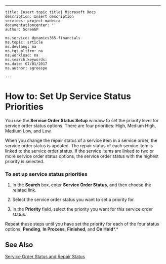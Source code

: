---
    title: Insert topic title| Microsoft Docs
    description: Insert description
    services: project-madeira
    documentationcenter: ''
    author: SorenGP

    ms.service: dynamics365-financials
    ms.topic: article
    ms.devlang: na
    ms.tgt_pltfrm: na
    ms.workload: na
    ms.search.keywords:
    ms.date: 07/01/2017
    ms.author: sgroespe

    ---
# How to: Set Up Service Status Priorities
You use the **Service Order Status Setup** window to set the priority level for service order status options. There are four priorities: High, Medium High, Medium Low, and Low.  
  
 When you change the repair status of a service item in a service order, the service order status is updated. The repair status of each service item is linked to the service order status. If the service items are linked to two or more service order status options, the service order status with the highest priority is selected.  
  
### To set up service status priorities  
  
1.  In the **Search** box, enter **Service Order Status**, and then choose the related link.  
  
2.  Select the service order status you want to set a priority for.  
  
3.  In the **Priority** field, select the priority you want for this service order status.  
  
 Repeat these steps until you have set the priority for each of the four status options:  **Pending**, **In Process**, **Finished**, and **On Hold***.*  
  
## See Also  
 [Service Order Status and Repair Status](../service-order-status-and-repair-status.md)